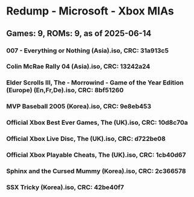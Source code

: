# Redump - Microsoft - Xbox MIAs
## Games: 9, ROMs: 9, as of 2025-06-14

### 007 - Everything or Nothing (Asia).iso, CRC: 31a913c5
### Colin McRae Rally 04 (Asia).iso, CRC: 13242a24
### Elder Scrolls III, The - Morrowind - Game of the Year Edition (Europe) (En,Fr,De).iso, CRC: 8bf51260
### MVP Baseball 2005 (Korea).iso, CRC: 9e8eb453
### Official Xbox Best Ever Games, The (UK).iso, CRC: 10d8c70a
### Official Xbox Live Disc, The (UK).iso, CRC: d722be08
### Official Xbox Playable Cheats, The (UK).iso, CRC: 1cb40d67
### Sphinx and the Cursed Mummy (Korea).iso, CRC: 2c366578
### SSX Tricky (Korea).iso, CRC: 42be40f7
